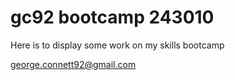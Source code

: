 # gc92 bootcamp 243010
Here is to display some work on my skills bootcamp

george.connett92@gmail.com
